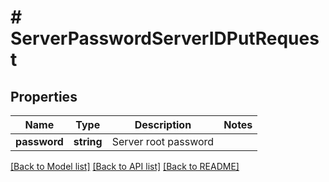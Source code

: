 # # ServerPasswordServerIDPutRequest

## Properties

Name | Type | Description | Notes
------------ | ------------- | ------------- | -------------
**password** | **string** | Server root password |

[[Back to Model list]](../../README.md#models) [[Back to API list]](../../README.md#endpoints) [[Back to README]](../../README.md)
